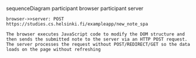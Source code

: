 sequenceDiagram
    participant browser
    participant server

    browser->>server: POST https://studies.cs.helsinki.fi/exampleapp/new_note_spa

    The browser executes JavaScript code to modify the DOM structure and then sends the submitted note to the server via an HTTP POST request. The server processes the request without POST/REDIRECT/GET so the data loads on the page without refreshing